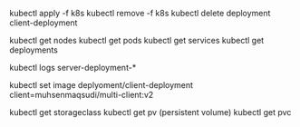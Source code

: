kubectl apply -f k8s
kubectl remove -f k8s
kubectl delete deployment client-deployment

kubectl get nodes
kubectl get pods
kubectl get services
kubectl get deployments

kubectl logs server-deployment-\*

kubectl set image deplyoment/client-deployment client=muhsenmaqsudi/multi-client:v2

kubectl get storageclass
kubectl get pv (persistent volume)
kubectl get pvc
